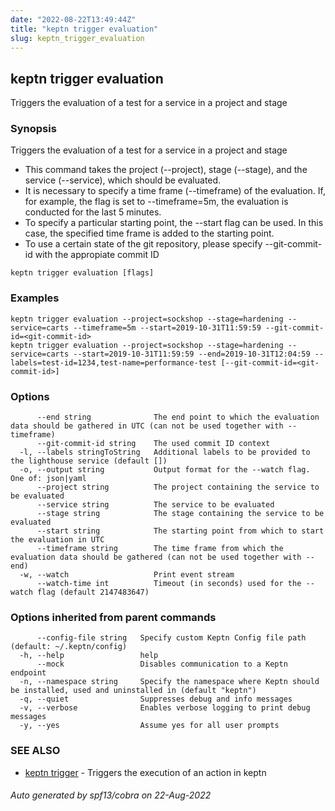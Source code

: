 ```yaml
---
date: "2022-08-22T13:49:44Z"
title: "keptn trigger evaluation"
slug: keptn_trigger_evaluation
---
```

## keptn trigger evaluation

Triggers the evaluation of a test for a service in a project and stage

### Synopsis

Triggers the evaluation of a test for a service in a project and stage 

* This command takes the project (--project), stage (--stage), and the service (--service), which should be evaluated. 
* It is necessary to specify a time frame (--timeframe) of the evaluation. If, for example, the 
flag is set to --timeframe=5m, the evaluation is conducted for the last 5 minutes. 
* To specify a particular starting point, the --start flag can be used. In this case, the specified time frame is added to the starting point.
* To use a certain state of the git repository, please specify --git-commit-id with the appropiate commit ID


```
keptn trigger evaluation [flags]
```

### Examples

```
keptn trigger evaluation --project=sockshop --stage=hardening --service=carts --timeframe=5m --start=2019-10-31T11:59:59 --git-commit-id=<git-commit-id>
keptn trigger evaluation --project=sockshop --stage=hardening --service=carts --start=2019-10-31T11:59:59 --end=2019-10-31T12:04:59 --labels=test-id=1234,test-name=performance-test [--git-commit-id=<git-commit-id>]

```

### Options

```
      --end string              The end point to which the evaluation data should be gathered in UTC (can not be used together with --timeframe)
      --git-commit-id string    The used commit ID context
  -l, --labels stringToString   Additional labels to be provided to the lighthouse service (default [])
  -o, --output string           Output format for the --watch flag. One of: json|yaml
      --project string          The project containing the service to be evaluated
      --service string          The service to be evaluated
      --stage string            The stage containing the service to be evaluated
      --start string            The starting point from which to start the evaluation in UTC
      --timeframe string        The time frame from which the evaluation data should be gathered (can not be used together with --end)
  -w, --watch                   Print event stream
      --watch-time int          Timeout (in seconds) used for the --watch flag (default 2147483647)
```

### Options inherited from parent commands

```
      --config-file string   Specify custom Keptn Config file path (default: ~/.keptn/config)
  -h, --help                 help
      --mock                 Disables communication to a Keptn endpoint
  -n, --namespace string     Specify the namespace where Keptn should be installed, used and uninstalled in (default "keptn")
  -q, --quiet                Suppresses debug and info messages
  -v, --verbose              Enables verbose logging to print debug messages
  -y, --yes                  Assume yes for all user prompts
```

### SEE ALSO

* [keptn trigger](../keptn_trigger/)	 - Triggers the execution of an action in keptn

###### Auto generated by spf13/cobra on 22-Aug-2022

